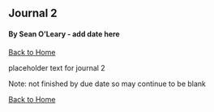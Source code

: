 ## Journal 2
#### By Sean O’Leary - add date here

[Back to Home](../)

<!-- ![alt text](../assets/Roku-4k-remote.jpeg "Roku 4k Remote") -->

placeholder text for journal 2

Note: not finished by due date so may continue to be blank

[Back to Home](../)
